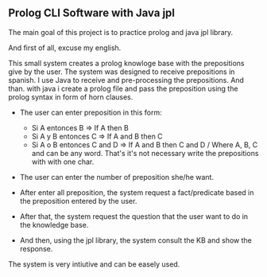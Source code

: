 ## Prolog CLI Software with Java jpl

The main goal of this project is to practice prolog and java jpl library.

And first of all, excuse my english.

This small system creates a prolog knowloge base with the prepositions give by the user.
The system was designed to receive prepositions in spanish.
I use Java to receive and pre-processing the prepositions. And than. with java i create a prolog file
and pass the preposition using the prolog syntax in form of horn clauses.

- The user can enter preposition in this form:
    - Si A entonces B => If A then B
    - Si A y B entonces C => If A and B then C
    - Si A o B entonces C and D => If A and B then C and D
/ Where A, B, C and can be any word. That's it's not necessary write the prepositions with with one char.

- The user can enter the number of preposition she/he want.
- After enter all preposition, the system request a fact/predicate based in the preposition entered by the user.
- After that, the system request the question that the user want to do in the knowledge base.
- And then, using the jpl library, the system consult the KB and show the response.

The system is very intiutive and can be easely used.
